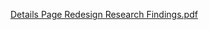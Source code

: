 
[Details Page Redesign Research Findings.pdf](https://github.com/department-of-veterans-affairs/va.gov-team/files/14541838/Details.Page.Redesign.Research.Findings.pdf)

